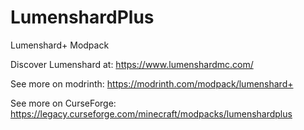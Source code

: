 # LumenshardPlus
Lumenshard+ Modpack

Discover Lumenshard at:
https://www.lumenshardmc.com/

See more on modrinth:
https://modrinth.com/modpack/lumenshard+

See more on CurseForge:
https://legacy.curseforge.com/minecraft/modpacks/lumenshardplus
